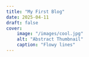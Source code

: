 ```yaml
---
title: "My First Blog"
date: 2025-04-11
draft: false
cover:
    image: "/images/cool.jpg"
    alt: "Abstract Thumbnail"
    caption: "Flowy lines"
---
```

